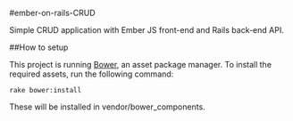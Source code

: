 #ember-on-rails-CRUD

Simple CRUD application with Ember JS front-end and Rails back-end API.

##How to setup

This project is running [Bower](http://bower.io/), an asset package manager. To install the required assets, run the following command:

    rake bower:install
    
These will be installed in vendor/bower_components.
